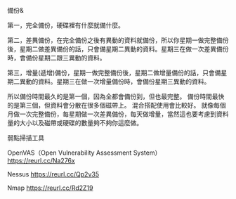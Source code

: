備份&

第一，完全備份，硬碟裡有什麼就備什麼。

第二，差異備份，在完全備份之後有異動的資料就備份，所以你星期一做完整備份後，星期二做差異備份的話，只會備星期二異動的資料。星期三在做一次差異備份時，會備份星期二跟三異動的資料。

第三，增量(遞增)備份，星期一做完整備份後，星期二做增量備份的話，只會備星期二異動的資料。星期三在做一次增量備份時，會備份星期三異動的資料。

所以備份時間最久的是第一個，因為全都會備份到，但也最完整。
備份時間最快的是第三個，但資料會分散在很多個磁帶上。
混合搭配使用會比較好。
就像每個月做一次完整備份，每星期做一次差異備份，每天做增量，當然這也要考慮到資料量的大小以及磁帶或硬碟的數量夠不夠你這麼做。



弱點掃描工具

OpenVAS（Open Vulnerability Assessment System）
https://reurl.cc/Na276x

Nessus
https://reurl.cc/Qp2v35

Nmap
 https://reurl.cc/Rd2Z19


